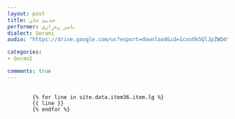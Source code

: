 ```yaml
---
layout: post
title: حەبێ خان
performer: ناسر ڕەزازی
dialect: Sorani
audio: "https://drive.google.com/uc?export=download&id=1cxoOk5QlJpZWQdtpHu0yPdzfERVpWUMa"

categories:
- Goranî

comments: true
---
```


<div class="language-plaintext highlighter-rouge">
    <div class="highlight">
        <pre class="highlight">
            <code>
        {% for line in site.data.item36.item.lg %}
        {{ line }}
        {% endfor %}
            </code>
        </pre>
    </div>
</div>

